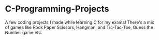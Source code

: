 # C-Programming-Projects
A few coding projects I made while learning C for my exams! There's a mix of games like Rock Paper Scissors, Hangman, and Tic-Tac-Toe, Guess the Number game etc.
